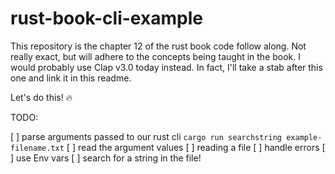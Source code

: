 # rust-book-cli-example

This repository is the chapter 12 of the rust book code follow along. Not really exact, but will adhere to the concepts being taught in the book. I would probably use Clap v3.0 today instead. In fact, I'll take a stab after this one and link it in this readme.

Let's do this! 🔥

TODO:

[ ] parse arguments passed to our rust cli `cargo run searchstring example-filename.txt`
[ ] read the argument values
[ ] reading a file
[ ] handle errors
[ ] use Env vars
[ ] search for a string in the file!

